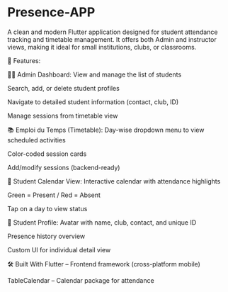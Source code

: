 # Presence-APP
A clean and modern Flutter application designed for student attendance tracking and timetable management.
It offers both Admin and instructor views, making it ideal for small institutions, clubs, or classrooms.

🌟 Features:

👩‍🏫 Admin Dashboard:
View and manage the list of students

Search, add, or delete student profiles

Navigate to detailed student information (contact, club, ID)

Manage sessions from timetable view

📚 Emploi du Temps (Timetable):
Day-wise dropdown menu to view scheduled activities

Color-coded session cards

Add/modify sessions (backend-ready)

📅 Student Calendar View:
Interactive calendar with attendance highlights

Green = Present / Red = Absent

Tap on a day to view status

👤 Student Profile:
Avatar with name, club, contact, and unique ID

Presence history overview

Custom UI for individual detail view

🛠️ Built With
Flutter – Frontend framework (cross-platform mobile)

TableCalendar – Calendar package for attendance

